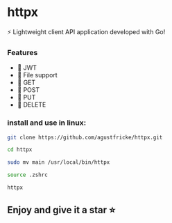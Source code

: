 # httpx
⚡ Lightweight client API application developed with Go!

### Features
- :satellite: JWT 
- :satellite: File support
- :satellite: GET 
- :satellite: POST 
- :satellite: PUT 
- :satellite: DELETE

### install and use in linux:

```bash
git clone https://github.com/agustfricke/httpx.git
```

```bash
cd httpx
```

```bash
sudo mv main /usr/local/bin/httpx
```

```bash
source .zshrc
```

```bash
httpx
```

## Enjoy and give it a star ⭐
